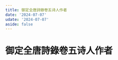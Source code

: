 ```yaml
---
title: 御定全唐詩錄卷五诗人作者
date: '2024-07-07'
udate: '2024-07-07'
aside: false
---
```

# 御定全唐詩錄卷五诗人作者

<AuthorPage :authorMap="authorMap" :chapternum="5" />

<script setup>
const chapter = '卷五';
import authorMap from '/data/qtsl/卷五/author.json'
</script>
